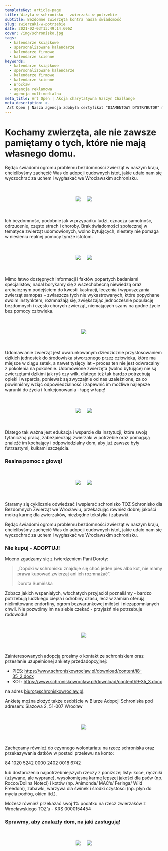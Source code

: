```yaml
---
templateKey: article-page
title: Wizyta w schronisku - zwierzaki w potrzebie
subtitle: Bezdomne zwierzęta kontra nasza świadomość
slug: zwierzaki-w-potrzebie
date: 2021-02-03T13:49:14.606Z
cover: /img/schronisko.jpg
tags:
  - kalendarze książkowe
  - spersonalizowane kalendarze
  - kalendarze firmowe
  - kalendarze ścienne
keywords:
  - kalendarze książkowe
  - spersonalizowane kalendarze
  - kalendarze firmowe
  - kalendarze ścienne
  - Wrocław
  - agencja reklamowa
  - agencja multimedialna
meta_title: Art Open | Akcja charytatywna Gaszyn Challange
meta_description: >-
 Art Open | Nasza agencja zdobyła certyfikat "DIAMENTOWY DYSTRYBUTOR" marki Pier Luigi oraz stonebook. Nagroda ta przyznawana jest za znajomość oferty, wysokie efekty sprzedażowe oraz wzorową obsługę Klienta.
---
```

# Kochamy zwierzęta, ale nie zawsze pamiętamy o tych, które nie mają własnego domu.

Będąc świadomi ogromu problemu bezdomności zwierząt w naszym kraju, chcielibyśmy zachęcić Was do adopcji cudownych istot, jakie udało nam się wyczochrać za uchem i wygłaskać we Wrocławskim schronisku.

<div style="text-align:center;margin-bottom:50px;margin-top:50px">
<img class="oimg" src="https://artopen.pl/images/BLOG/Doggo_3.jpg" />
&nbsp;&nbsp;&nbsp;
<img class="oimg" src="https://artopen.pl/images/BLOG/Kitku_5.jpg" />
</div>

Ich bezdomność, podobnie jak w przypadku ludzi, oznacza samotność, odrzucenie, często strach i choroby. Brak świadomości społecznej w tematyce zwierząt udomowionych, wolno bytujących, niestety nie pomaga w niesieniu realnej pomocy tymże istotom.

<div style="text-align:center;margin-bottom:50px;margin-top:50px">
<img class="oimg" src="https://artopen.pl/images/BLOG/Doggo_4.jpg" />
&nbsp;&nbsp;&nbsp;
<img class="oimg" src="https://artopen.pl/images/BLOG/Kitku_4.jpg" />
</div>


Mimo łatwo dostępnych informacji i faktów popartych badaniami specjalistów, nadal borykamy się z wszechobecną niewiedzą oraz archaicznym podejściem do kwestii kastracji, leczenia i wypuszczania zwierząt samopas – zwłaszcza tych nie wykastrowanych, które popychane swoim instynktem, rozmnażają się, zwiększając jednocześnie populację bezdomnych i często chorych zwierząt, niemających szans na godne życie bez pomocy człowieka.


<div style="text-align:center;margin-bottom:50px;margin-top:50px">
<img class="oimg" src="https://artopen.pl/images/BLOG/Kitku.jpg" />
</div>


Udomawianie zwierząt jest uwarunkowanym dziedzicznie przystosowaniem dzikich jednostek do środowiska stworzonego przez człowieka, które ma miejsce w ciągu setek, a nawet tysięcy lat – proces ten nie jest odwracalny z pokolenia na pokolenie. Udomowione zwierzęta (wolno bytujące) nie są zwierzętami dzikimi jak ryś czy wilk, dlatego też tak bardzo potrzebują opieki i wsparcia, ponieważ są zwyczajnie od nas uzależnione, za co powinniśmy wziąć odpowiedzialność i zapewnić im możliwe najlepsze warunki do życia i funkcjonowania - łapę w łapę!


<div style="text-align:center;margin-bottom:50px;margin-top:50px">
<img class="oimg" src="https://artopen.pl/images/BLOG/Doggo_5.jpg" />
&nbsp;&nbsp;&nbsp;
<img class="oimg" src="https://artopen.pl/images/BLOG/Kitku_3.jpg" />
</div>


Dlatego tak ważna jest edukacja i wsparcie dla instytucji, które swoją tytaniczną pracą, zabezpieczają zwierzaki w potrzebie oraz pomagają znaleźć im kochający i odpowiedzialny dom, aby już zawsze były futrzastymi, kulkami szczęścia.

### Realna pomoc z głową!

<div style="text-align:center;margin-bottom:50px;margin-top:50px">
<img class="oimg" src="https://artopen.pl/images/BLOG/Paczka.jpg" />
&nbsp;&nbsp;&nbsp;
<img class="oimg" src="https://artopen.pl/images/BLOG/Auto.jpg" />
</div>


Staramy się cyklicznie odwiedzać i wspierać schronisko TOZ Schronisko dla Bezdomnych Zwierząt we Wrocławiu, przekazując również dobrej jakości mokrą karmę dla zwierzaków, niezbędne tekstylia i zabawki.

Będąc świadomi ogromu problemu bezdomności zwierząt w naszym kraju, chcielibyśmy zachęcić Was do adopcji cudownych istot, jakie udało nam się wyczochrać za uchem i wygłaskać we Wrocławskim schronisku.

### Nie kupuj - ADOPTUJ!

Mocno zgadzamy się z twierdzeniem Pani Doroty:

>„Dopóki w schronisku znajduje się choć jeden pies albo kot, nie mamy prawa kupować zwierząt ani ich rozmnażać”.
>
>Dorota Sumińska

Zobacz jakich wspaniałych, włochatych przyjaciół poznaliśmy - bardzo potrzebują ludzkiego ciepła i odrobiny czasu, lecz w zamian oferują nielimitowane endorfiny, ogrom bezwarunkowej miłości i niezapomnianych chwil. Nie pozwólmy im na siebie czekać - przyjaźń nie potrzebuje rodowodu!

<div style="text-align:center;margin-bottom:50px;margin-top:50px">
<img class="oimg" src="https://artopen.pl/images/BLOG/Kitku-2.jpg" />
</div>



Zainteresowanych adopcją prosimy o kontakt ze schroniskiem oraz przesłanie uzupełnionej ankiety przedadopcyjnej:

- PIES: https://www.schroniskowroclaw.pl/download/content/i8-35_2.docx
- KOT: https://www.schroniskowroclaw.pl/download/content/i9-35_3.docx

na adres <a href="mailto:biuro@schroniskowroclaw.pl" target="_blank">biuro@schroniskowroclaw.pl</a>.

Ankietę można złożyć także osobiście w Biurze Adopcji Schroniska pod adresem:
Ślazowa 2, 51-007 Wrocław


<div style="text-align:center;margin-bottom:50px;margin-top:50px">
<img class="oimg" src="https://artopen.pl/images/BLOG/Doggo_2.jpg" />
</div>




Zachęcamy również do czynnego wolontariatu na rzecz schroniska oraz przekazywania datków w postaci przelewu na konto:

84 1020 5242 0000 2402 0018 6742

lub dostarczenia najpotrzebniejszych rzeczy z poniższej listy: koce, ręczniki (używane, ale wyprane), wysokomięsną karmę lepszej jakości dla psów (np. Rocco/Dolina Noteci) i kotów (np. Animonda/ MAC’s/ Feringa/ Wild Freedom), zabawki, warzywa dla świnek i środki czystości (np. płyn do mycia podłóg, okien itd.).

Możesz również przekazać swój 1% podatku na rzecz zwierzaków z Wrocławskiego TOZ’u - KRS 0000154454

### Sprawmy, aby znalazły dom, na jaki zasługują!

<div style="text-align:center;margin-bottom:50px;margin-top:50px">
<img class="oimg" src="https://artopen.pl/images/BLOG/Kitku_6.jpg" />
&nbsp;&nbsp;&nbsp;
<img class="oimg" src="https://artopen.pl/images/BLOG/Doggo_6.jpg" />
</div>
